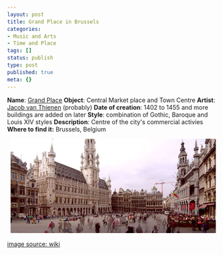 ```yaml
---
layout: post
title: Grand Place in Brussels
categories:
- Music and Arts
- Time and Place
tags: []
status: publish
type: post
published: true
meta: {}
---
```

**Name**: [Grand Place](http://en.wikipedia.org/wiki/Grand_Place) **Object**: Central Market place and Town Centre **Artist**: [Jacob van Thienen](http://en.wikipedia.org/wiki/Jacob_van_Thienen) (probably) **Date of creation**: 1402 to 1455 and more buildings are added on later **Style**: combination of Gothic, Baroque and Louis XIV styles **Description**: Centre of the city's commercial activies **Where to find it:** Brussels, Belgium

  ![](/img/grandplace_brussels.jpg)

[image source: wiki](http://en.wikipedia.org/wiki/Image:Grand_place_brussels_WQ3.jpg)
